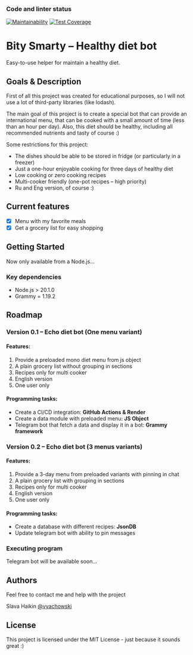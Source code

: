 ### Code and linter status
[![Maintainability](https://api.codeclimate.com/v1/badges/486fccb0b96e9919931a/maintainability)](https://codeclimate.com/github/Vyachowski/simple-diet-bot/maintainability)
[![Test Coverage](https://api.codeclimate.com/v1/badges/486fccb0b96e9919931a/test_coverage)](https://codeclimate.com/github/Vyachowski/simple-diet-bot/test_coverage)

# Bity Smarty – Healthy diet bot

Easy-to-use helper for maintain a healthy diet.

## Goals & Description

First of all this project was created for educational purposes, so I will not use a lot of third-party libraries (like lodash).

The main goal of this project is to create a special bot that can provide an international menu,
that can be cooked with a small amount of time (less than an hour per day).
Also, this diet should be healthy, including all recommended nutrients and tasty of course :)

Some restrictions for this project:
* The dishes should be able to be stored in fridge (or particularly in a freezer)
* Just a one-hour enjoyable cooking for three days of healthy diet
* Low cooking or zero cooking recipes
* Multi-cooker friendly (one-pot recipes – high priority)
* Ru and Eng version, of course :)

## Current features

- [x] Menu with my favorite meals
- [x] Get a grocery list for easy shopping

## Getting Started

Now only available from a Node.js...

### Key dependencies

* Node.js > 20.1.0
* Grammy = 1.19.2

## Roadmap

### Version 0.1 – Echo diet bot (One menu variant)

#### Features:
1. Provide a preloaded mono diet menu from js object
2. A plain grocery list without grouping in sections
3. Recipes only for multi cooker
4. English version
5. One user only

#### Programming tasks:
* Create a CI/CD integration: **GitHub Actions & Render**
* Create a data module with preloaded menu: **JS Object**
* Telegram bot that fetch a data and display it in a bot: **Grammy framework**

### Version 0.2 – Echo diet bot (3 menus variants)

#### Features:
1. Provide a 3-day menu from preloaded variants with pinning in chat
2. A plain grocery list with grouping in sections
3. Recipes only for multi cooker
4. English version
5. One user only

#### Programming tasks:
* Create a database with different recipes: **JsonDB**
* Update telegram bot with ability to pin messages

### Executing program

Telegram bot will be available soon...

## Authors

Feel free to contact me and help with the project

Slava Haikin
[@vyachowski](https://twitter.com/vyachowski)

## License

This project is licensed under the MIT License - just because it sounds great :)
